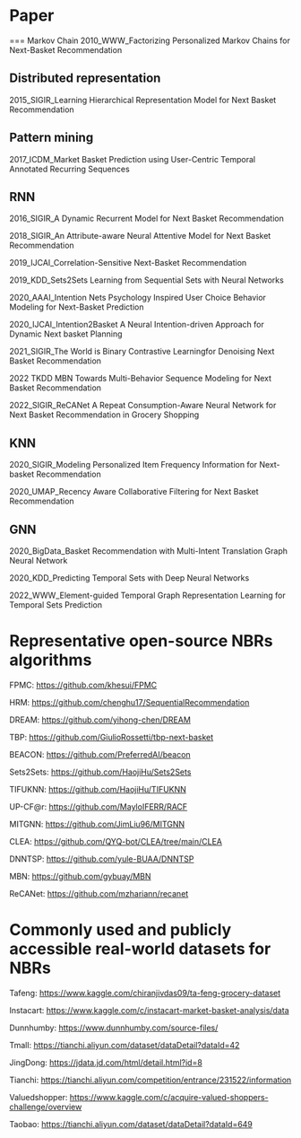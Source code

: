 # Paper

=== Markov Chain
2010_WWW_Factorizing Personalized Markov Chains for Next-Basket Recommendation

## Distributed representation
2015_SIGIR_Learning Hierarchical Representation Model for Next Basket Recommendation

## Pattern mining
2017_ICDM_Market Basket Prediction using User-Centric Temporal Annotated Recurring Sequences

## RNN
2016_SIGIR_A Dynamic Recurrent Model for Next Basket Recommendation

2018_SIGIR_An Attribute-aware Neural Attentive Model for Next Basket Recommendation

2019_IJCAI_Correlation-Sensitive Next-Basket Recommendation 

2019_KDD_Sets2Sets Learning from Sequential Sets with Neural Networks

2020_AAAI_Intention Nets Psychology Inspired User Choice Behavior Modeling for Next-Basket Prediction

2020_IJCAI_Intention2Basket A Neural Intention-driven Approach for Dynamic Next basket Planning

2021_SIGIR_The World is Binary Contrastive Learningfor Denoising Next Basket Recommendation

2022 TKDD MBN Towards Multi-Behavior Sequence Modeling for Next Basket Recommendation

2022_SIGIR_ReCANet A Repeat Consumption-Aware Neural Network for Next Basket Recommendation in Grocery Shopping

## KNN
2020_SIGIR_Modeling Personalized Item Frequency Information for Next-basket Recommendation

2020_UMAP_Recency Aware Collaborative Filtering for Next Basket Recommendation

## GNN
2020_BigData_Basket Recommendation with Multi-Intent Translation Graph Neural Network

2020_KDD_Predicting Temporal Sets with Deep Neural Networks

2022_WWW_Element-guided Temporal Graph Representation Learning for Temporal Sets Prediction



# Representative open-source NBRs algorithms

FPMC: https://github.com/khesui/FPMC

HRM: https://github.com/chenghu17/SequentialRecommendation

DREAM: https://github.com/yihong-chen/DREAM

TBP: https://github.com/GiulioRossetti/tbp-next-basket

BEACON: https://github.com/PreferredAI/beacon

Sets2Sets: https://github.com/HaojiHu/Sets2Sets

TIFUKNN: https://github.com/HaojiHu/TIFUKNN

UP-CF@r: https://github.com/MayloIFERR/RACF

MITGNN: https://github.com/JimLiu96/MITGNN

CLEA: https://github.com/QYQ-bot/CLEA/tree/main/CLEA

DNNTSP: https://github.com/yule-BUAA/DNNTSP

MBN: https://github.com/gybuay/MBN

ReCANet: https://github.com/mzhariann/recanet



# Commonly used and publicly accessible real-world datasets for NBRs
Tafeng: https://www.kaggle.com/chiranjivdas09/ta-feng-grocery-dataset

Instacart: https://www.kaggle.com/c/instacart-market-basket-analysis/data

Dunnhumby: https://www.dunnhumby.com/source-files/

Tmall: https://tianchi.aliyun.com/dataset/dataDetail?dataId=42

JingDong: https://jdata.jd.com/html/detail.html?id=8

Tianchi: https://tianchi.aliyun.com/competition/entrance/231522/information

Valuedshopper: https://www.kaggle.com/c/acquire-valued-shoppers-challenge/overview

Taobao: https://tianchi.aliyun.com/dataset/dataDetail?dataId=649

